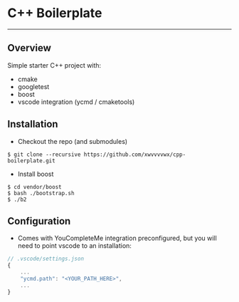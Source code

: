 # C++ Boilerplate

---

## Overview

Simple starter C++ project with:

- cmake
- googletest
- boost
- vscode integration (ycmd / cmaketools)

## Installation

- Checkout the repo (and submodules)
```
$ git clone --recursive https://github.com/xwvvvvwx/cpp-boilerplate.git
```

- Install boost
```
$ cd vendor/boost
$ bash ./bootstrap.sh
$ ./b2
```

## Configuration

- Comes with YouCompleteMe integration preconfigured, but you will need to point vscode to an installation:

```js
// .vscode/settings.json
{
    ...
    "ycmd.path": "<YOUR_PATH_HERE>",
    ...
}
```
